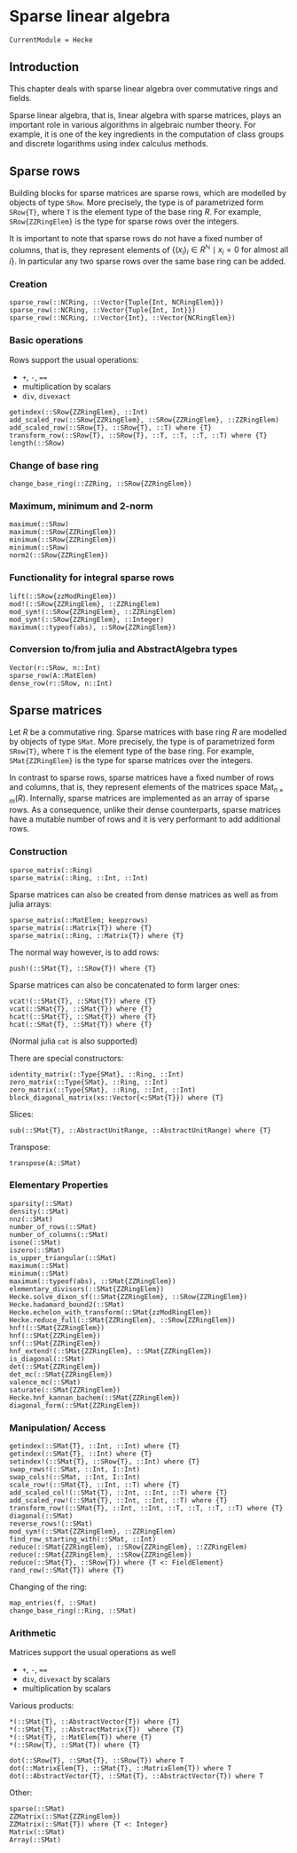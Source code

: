 # Sparse linear algebra

```@meta
CurrentModule = Hecke
```

## Introduction

This chapter deals with sparse linear algebra over commutative rings and fields.

Sparse linear algebra, that is, linear algebra with sparse matrices,
plays an important role in various algorithms in algebraic number theory. For
example, it is one of the key ingredients in the computation of class groups
and discrete logarithms using index calculus methods.

## Sparse rows

Building blocks for sparse matrices are sparse rows, which are modelled by
objects of type `SRow`. More precisely, the type is of parametrized form
`SRow{T}`, where `T` is the element type of the base ring $R$. For example,
`SRow{ZZRingElem}` is the type for sparse rows over the integers.

It is important to note that sparse rows do not have a fixed number of columns,
that is, they represent elements of
$\{ (x_i)_i \in R^{\mathbb{N}} \mid x_i = 0 \text{ for almost all }i\}$.
In particular any two sparse rows over the same base ring can be added.

### Creation

```@docs; canonical=false
sparse_row(::NCRing, ::Vector{Tuple{Int, NCRingElem}})
sparse_row(::NCRing, ::Vector{Tuple{Int, Int}})
sparse_row(::NCRing, ::Vector{Int}, ::Vector{NCRingElem})
```

### Basic operations

Rows support the usual operations:

- `+`, `-`, `==`
- multiplication by scalars
- `div`, `divexact`

```@docs; canonical=false
getindex(::SRow{ZZRingElem}, ::Int)
add_scaled_row(::SRow{ZZRingElem}, ::SRow{ZZRingElem}, ::ZZRingElem)
add_scaled_row(::SRow{T}, ::SRow{T}, ::T) where {T}
transform_row(::SRow{T}, ::SRow{T}, ::T, ::T, ::T, ::T) where {T}
length(::SRow)
```

### Change of base ring

```@docs; canonical=false
change_base_ring(::ZZRing, ::SRow{ZZRingElem})
```

### Maximum, minimum and 2-norm

```@docs; canonical=false
maximum(::SRow)
maximum(::SRow{ZZRingElem})
minimum(::SRow{ZZRingElem})
minimum(::SRow)
norm2(::SRow{ZZRingElem})
```

### Functionality for integral sparse rows

```@docs; canonical=false
lift(::SRow{zzModRingElem})
mod!(::SRow{ZZRingElem}, ::ZZRingElem)
mod_sym!(::SRow{ZZRingElem}, ::ZZRingElem)
mod_sym!(::SRow{ZZRingElem}, ::Integer)
maximum(::typeof(abs), ::SRow{ZZRingElem})
```

### Conversion to/from julia and AbstractAlgebra types

```@docs; canonical=false
Vector(r::SRow, n::Int)
sparse_row(A::MatElem)
dense_row(r::SRow, n::Int)
```

## Sparse matrices

Let $R$ be a commutative ring. Sparse matrices with base ring $R$ are modelled by
objects of type `SMat`. More precisely, the type is of parametrized form `SRow{T}`, where `T` is the element type of the base ring.
For example, `SMat{ZZRingElem}` is the type for sparse matrices over the integers.

In contrast to sparse rows, sparse matrices have a fixed number of rows and columns,
that is, they represent elements of the matrices space $\mathrm{Mat}_{n\times m}(R)$.
Internally, sparse matrices are implemented as an array of sparse rows.
As a consequence, unlike their dense counterparts, sparse matrices have a mutable number of rows and it is very performant to add additional rows.

### Construction
```@docs; canonical=false
sparse_matrix(::Ring)
sparse_matrix(::Ring, ::Int, ::Int)
```

Sparse matrices can also be created from dense matrices as well as from julia arrays:

```@docs; canonical=false
sparse_matrix(::MatElem; keepzrows)
sparse_matrix(::Matrix{T}) where {T}
sparse_matrix(::Ring, ::Matrix{T}) where {T}
```
The normal way however, is to add rows:

```@docs; canonical=false
push!(::SMat{T}, ::SRow{T}) where {T}
```

Sparse matrices can also be concatenated to form larger ones:
```@docs; canonical=false
vcat!(::SMat{T}, ::SMat{T}) where {T}
vcat(::SMat{T}, ::SMat{T}) where {T}
hcat!(::SMat{T}, ::SMat{T}) where {T}
hcat(::SMat{T}, ::SMat{T}) where {T}
```
(Normal julia ``cat`` is also supported)

There are special constructors:
```@docs; canonical=false
identity_matrix(::Type{SMat}, ::Ring, ::Int)
zero_matrix(::Type{SMat}, ::Ring, ::Int)
zero_matrix(::Type{SMat}, ::Ring, ::Int, ::Int)
block_diagonal_matrix(xs::Vector{<:SMat{T}}) where {T}
```
Slices:
```@docs; canonical=false
sub(::SMat{T}, ::AbstractUnitRange, ::AbstractUnitRange) where {T}
```

Transpose:
```@docs; canonical=false
transpose(A::SMat)
```

### Elementary Properties
```@docs; canonical=false
sparsity(::SMat)
density(::SMat)
nnz(::SMat)
number_of_rows(::SMat)
number_of_columns(::SMat)
isone(::SMat)
iszero(::SMat)
is_upper_triangular(::SMat)
maximum(::SMat)
minimum(::SMat)
maximum(::typeof(abs), ::SMat{ZZRingElem})
elementary_divisors(::SMat{ZZRingElem})
Hecke.solve_dixon_sf(::SMat{ZZRingElem}, ::SRow{ZZRingElem})
Hecke.hadamard_bound2(::SMat)
Hecke.echelon_with_transform(::SMat{zzModRingElem})
Hecke.reduce_full(::SMat{ZZRingElem}, ::SRow{ZZRingElem})
hnf!(::SMat{ZZRingElem})
hnf(::SMat{ZZRingElem})
snf(::SMat{ZZRingElem})
hnf_extend!(::SMat{ZZRingElem}, ::SMat{ZZRingElem})
is_diagonal(::SMat)
det(::SMat{ZZRingElem})
det_mc(::SMat{ZZRingElem})
valence_mc(::SMat)
saturate(::SMat{ZZRingElem})
Hecke.hnf_kannan_bachem(::SMat{ZZRingElem})
diagonal_form(::SMat{ZZRingElem})
```
### Manipulation/ Access
```@docs; canonical=false
getindex(::SMat{T}, ::Int, ::Int) where {T}
getindex(::SMat{T}, ::Int) where {T}
setindex!(::SMat{T}, ::SRow{T}, ::Int) where {T}
swap_rows!(::SMat, ::Int, I::Int)
swap_cols!(::SMat, ::Int, I::Int)
scale_row!(::SMat{T}, ::Int, ::T) where {T}
add_scaled_col!(::SMat{T}, ::Int, ::Int, ::T) where {T}
add_scaled_row!(::SMat{T}, ::Int, ::Int, ::T) where {T}
transform_row!(::SMat{T}, ::Int, ::Int, ::T, ::T, ::T, ::T) where {T}
diagonal(::SMat)
reverse_rows!(::SMat)
mod_sym!(::SMat{ZZRingElem}, ::ZZRingElem)
find_row_starting_with(::SMat, ::Int)
reduce(::SMat{ZZRingElem}, ::SRow{ZZRingElem}, ::ZZRingElem)
reduce(::SMat{ZZRingElem}, ::SRow{ZZRingElem})
reduce(::SMat{T}, ::SRow{T}) where {T <: FieldElement}
rand_row(::SMat{T}) where {T}
```

Changing of the ring:
```@docs; canonical=false
map_entries(f, ::SMat)
change_base_ring(::Ring, ::SMat)
```

### Arithmetic
Matrices support the usual operations as well

- `+`, `-`, `==`
- `div`, `divexact` by scalars
- multiplication by scalars

Various products:
```@docs; canonical=false
*(::SMat{T}, ::AbstractVector{T}) where {T}
*(::SMat{T}, ::AbstractMatrix{T})  where {T}
*(::SMat{T}, ::MatElem{T}) where {T}
*(::SRow{T}, ::SMat{T}) where {T}
```

```@docs; canonical=false
dot(::SRow{T}, ::SMat{T}, ::SRow{T}) where T
dot(::MatrixElem{T}, ::SMat{T}, ::MatrixElem{T}) where T
dot(::AbstractVector{T}, ::SMat{T}, ::AbstractVector{T}) where T
```

Other:
```@docs; canonical=false
sparse(::SMat)
ZZMatrix(::SMat{ZZRingElem})
ZZMatrix(::SMat{T}) where {T <: Integer}
Matrix(::SMat)
Array(::SMat)
```

